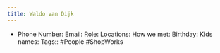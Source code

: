 ```yaml
---
title: Waldo van Dijk
---
```


- Phone Number:
Email:
Role:
Locations:
How we met:
Birthday:
Kids names:
Tags:: #People #ShopWorks
